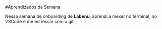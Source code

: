 #Aprendizados da Semana

Nessa semana de onboarding de **Labenu**, aprendi a mexer no terminal,
no VSCode e me estressar com o git.


